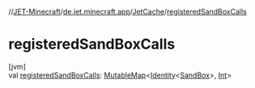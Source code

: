 //[JET-Minecraft](../../../index.md)/[de.jet.minecraft.app](../index.md)/[JetCache](index.md)/[registeredSandBoxCalls](registered-sand-box-calls.md)

# registeredSandBoxCalls

[jvm]\
val [registeredSandBoxCalls](registered-sand-box-calls.md): [MutableMap](https://kotlinlang.org/api/latest/jvm/stdlib/kotlin.collections/-mutable-map/index.html)&lt;[Identity](../../../../JET-Native/-j-e-t--native/de.jet.library.tool.smart.identification/-identity/index.md)&lt;[SandBox](../../de.jet.minecraft.runtime.sandbox/-sand-box/index.md)&gt;, [Int](https://kotlinlang.org/api/latest/jvm/stdlib/kotlin/-int/index.html)&gt;
